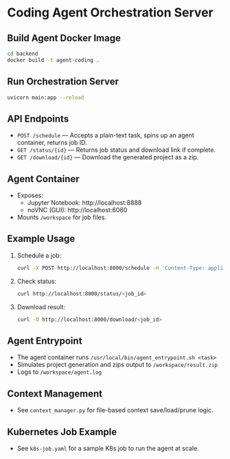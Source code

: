 # Coding Agent Orchestration Server

## Build Agent Docker Image

```sh
cd backend
docker build -t agent-coding .
```

## Run Orchestration Server

```sh
uvicorn main:app --reload
```

## API Endpoints

- `POST /schedule` — Accepts a plain-text task, spins up an agent container, returns job ID.
- `GET /status/{id}` — Returns job status and download link if complete.
- `GET /download/{id}` — Download the generated project as a zip.

## Agent Container
- Exposes:
  - Jupyter Notebook: http://localhost:8888
  - noVNC (GUI): http://localhost:6080
- Mounts `/workspace` for job files.

## Example Usage

1. Schedule a job:
   ```sh
   curl -X POST http://localhost:8000/schedule -H 'Content-Type: application/json' -d '{"task": "Build me a todo app in React"}'
   ```
2. Check status:
   ```sh
   curl http://localhost:8000/status/<job_id>
   ```
3. Download result:
   ```sh
   curl -O http://localhost:8000/download/<job_id>
   ```

## Agent Entrypoint
- The agent container runs `/usr/local/bin/agent_entrypoint.sh <task>`
- Simulates project generation and zips output to `/workspace/result.zip`
- Logs to `/workspace/agent.log`

## Context Management
- See `context_manager.py` for file-based context save/load/prune logic.

## Kubernetes Job Example
- See `k8s-job.yaml` for a sample K8s job to run the agent at scale. 